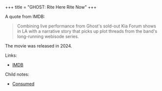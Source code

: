 +++
title = "GHOST: Rite Here Rite Now"
+++

A quote from IMDB:

> Combining live performance from Ghost's sold-out Kia Forum shows in LA with a narrative story that picks up plot threads from the band's long-running webisode series.

The movie was released in 2024.

Links:

- [IMDB](https://www.imdb.com/title/tt32260498)

Child notes:

- [Consumed](@/notes/Ghost_Rite_Here_Rite_Now/Consumed.md)
